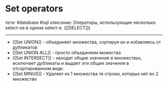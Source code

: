 # Set operators
*теги:* #database #sql 
*описание:* Операторы, использующие несколько select-ов в одном select-е. ([[SELECT]])

---
- [[Set UNION]] - объединяет множества, сортируя их и избавляясь от дубликатов
- [[Set UNION ALL]] - просто объединяем можества
- [[Set INTERSECT]] - находит общие значения в множествах, исключает дубликаты и выдает эти общие значения в отсортированном виде.
- [[Set MINUS]] - Удаляет из 1 множества те строки, которых нет во 2 множестве